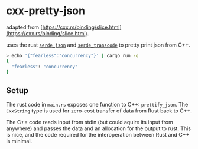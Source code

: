 # cxx-pretty-json

adapted from [https://cxx.rs/binding/slice.html](https://cxx.rs/binding/slice.html).

uses the rust [`serde_json`](https://github.com/serde-rs/json) and [`serde_transcode`](https://github.com/sfackler/serde-transcode) to pretty print json from C++.

```sh
> echo '{"fearless":"concurrency"}' | cargo run -q
{
  "fearless": "concurrency"
}
```

## Setup

The rust code in `main.rs` exposes one function to C++: `prettify_json`. The `CxxString` type is used for zero-cost transfer of data from Rust back to C++.

The C++ code reads input from stdin (but could aquire its input from anywhere) and passes the data and an allocation for the output to rust.
This is nice, and the code required for the interoperation between Rust and C++ is minimal.
